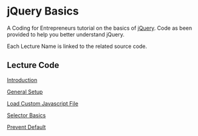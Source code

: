 jQuery Basics
=========

A Coding for Entrepreneurs tutorial on the basics of [jQuery](http://jquery.com). Code as been provided to help you better understand jQuery. 

Each Lecture Name is linked to the related source code.

## Lecture Code
[Introduction](../../tree/7ff1ecc0a7634fc8345b7593b7ef30b297c80818)

[General Setup](../../tree/9d5cc88bd19ce2b9f88289b7587da1487ed17827)

[Load Custom Javascript File](../../tree/b0f20ea53bb915cc226fd0c3e2857909d66ff1d5)

[Selector Basics](../../tree/1db0a21b5e900c35e7604d6be047366922c2dd51)

[Prevent Default](../../tree/b369aee87f6b567538f271cb7d7d6b365add34cb)